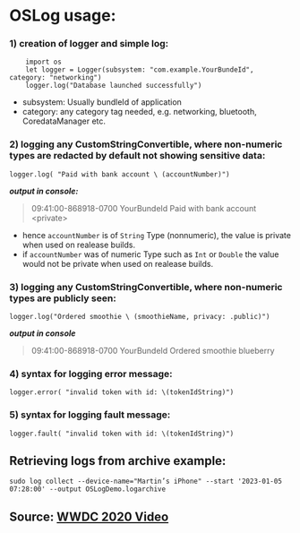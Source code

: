 #  OSLog usage:

### 1) creation of logger and simple log:

```
    import os
    let logger = Logger(subsystem: "com.example.YourBundeId", category: "networking")
    logger.log("Database launched successfully")
```

 - subsystem: Usually bundleId of application
 - category: any category tag needed, e.g. networking, bluetooth, CoredataManager etc.
 
 
 ###  2) logging any CustomStringConvertible, where non-numeric types are redacted by default not showing sensitive data:
 `
    logger.log( "Paid with bank account \ (accountNumber)")
 `
 
***output in console:*** 
> 09:41:00-868918-0700  YourBundeId  Paid with bank account \<private\>

- hence `accountNumber` is of `String` Type (nonnumeric), the value is private when used on realease builds. 
- if `accountNumber` was  of numeric Type such as `Int` or `Double`  the value would not be private when used on realease builds. 


 ###  3) logging any CustomStringConvertible, where non-numeric types are publicly seen:
 `logger.log("Ordered smoothie \ (smoothieName, privacy: .public)")`
 
***output in console***
> 09:41:00-868918-0700  YourBundeId  Ordered smoothie blueberry

 ###  4) syntax for logging error message:
 `logger.error( "invalid token with id: \(tokenIdString)")`
 
  ### 5) syntax for logging fault message:
 `logger.fault( "invalid token with id: \(tokenIdString)")`

 ##  Retrieving logs from archive example:

  `sudo log collect --device-name="Martin’s iPhone" --start '2023-01-05 07:28:00' --output OSLogDemo.logarchive`


 
 ## Source: [WWDC 2020 Video](https://developer.apple.com/videos/play/wwdc2020/10168/)
 
 
 
